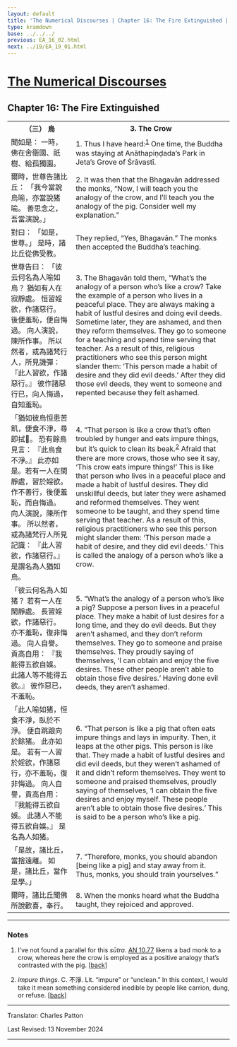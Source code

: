 ```yaml
---
layout: default
title: 'The Numerical Discourses | Chapter 16: The Fire Extinguished | 3. The Crow'
type: kramdown
base: ../../../
previous: EA_16_02.html
next: ../19/EA_19_01.html
---
```


<h1><a href='../index.html'>The Numerical Discourses</a></h1>
<h2>Chapter 16: The Fire Extinguished</h2>

<table class="trans">
  <th class='ch'>（三） 烏</th>
  <th class='en'>3. The Crow</th>
  <tr>
    <td class='ch' title='t125.2.579a24'>聞如是： 一時，佛在舍衛國、祇樹、給孤獨園。</td>
    <td id='p1'>1. Thus I have heard:<sup id="ref1"><a href="#n1">1</a></sup> One time, the Buddha was staying at Anāthapiṇḍada’s Park in Jeta’s Grove of Śrāvastī.</td>
  </tr>
  <tr>
    <td class='ch' title='t125.2.579a25'>爾時，世尊告諸比丘： 「我今當說烏喻，亦當說猪喻。 善思念之，吾當演說。」</td>
    <td id='p2'>2. It was then that the Bhagavān addressed the monks, “Now, I will teach you the analogy of the crow, and I’ll teach you the analogy of the pig. Consider well my explanation.”</td>
  </tr>
  <tr>
    <td class='ch' title='t125.2.579a26'>對曰： 「如是，世尊。」 是時，諸比丘從佛受教。</td>
    <td>They replied, “Yes, Bhagavān.” The monks then accepted the Buddha’s teaching.</td>
  </tr>
  <tr>
    <td class='ch' title='t125.2.579a27'>世尊告曰： 「彼云何名為人喻如烏？ 猶如有人在寂靜處。 恒習婬欲，作諸惡行。 後便羞恥，便自悔過。 向人演說，陳所作事。 所以然者，或為諸梵行人，所見譏彈： 『此人習欲，作諸惡行。』 彼作諸惡行已，向人悔過，自知羞恥。</td>
    <td id='p3'>3. The Bhagavān told them, “What’s the analogy of a person who’s like a crow? Take the example of a person who lives in a peaceful place. They are always making a habit of lustful desires and doing evil deeds. Sometime later, they are ashamed, and then they reform themselves. They go to someone for a teaching and spend time serving that teacher. As a result of this, religious practitioners who see this person might slander them: ‘This person made a habit of desire and they did evil deeds.’ After they did those evil deeds, they went to someone and repented because they felt ashamed.</td>
  </tr>
  <tr>
    <td class='ch' title='t125.2.579b3'>「猶如彼烏恒患苦飢，便食不淨，尋即拭𠿘。 恐有餘鳥見言： 『此烏食不淨。』 此亦如是。若有一人在閑靜處，習於婬欲。 作不善行，後便羞恥，而自悔過。 向人演說，陳所作事。 所以然者，或為諸梵行人所見記識： 『此人習欲，作諸惡行。』 是謂名為人猶如烏。</td>
    <td id='p4'>4. “That person is like a crow that’s often troubled by hunger and eats impure things, but it’s quick to clean its beak.<sup id="ref2"><a href="#n2">2</a></sup> Afraid that there are more crows, those who see it say, ‘This crow eats impure things!’ This is like that person who lives in a peaceful place and made a habit of lustful desires. They did unskillful deeds, but later they were ashamed and reformed themselves. They went someone to be taught, and they spend time serving that teacher. As a result of this, religious practitioners who see this person might slander them: ‘This person made a habit of desire, and they did evil deeds.’ This is called the analogy of a person who’s like a crow.</td>
  </tr>
  <tr>
    <td class='ch' title='t125.2.579b9'>「彼云何名為人如猪？ 若有一人在閑靜處。 長習婬欲，作諸惡行。 亦不羞恥，復非悔過。 向人自譽。 貢高自用： 『我能得五欲自娛。 此諸人等不能得五欲。』 彼作惡已，不羞恥。</td>
    <td id='p5'>5. “What’s the analogy of a person who’s like a pig? Suppose a person lives in a peaceful place. They make a habit of lust desires for a long time, and they do evil deeds. But they aren’t ashamed, and they don’t reform themselves. They go to someone and praise themselves. They proudly saying of themselves, ‘I can obtain and enjoy the five desires. These other people aren’t able to obtain those five desires.’ Having done evil deeds, they aren’t ashamed.</td>
  </tr>
  <tr>
    <td class='ch' title='t125.2.579b14'>「此人喻如猪，恒食不淨，臥於不淨。 便自跳踉向於餘猪。 此亦如是。 若有一人習於婬欲，作諸惡行，亦不羞恥，復非悔過。 向人自譽，貢高自用： 『我能得五欲自娛。 此諸人不能得五欲自娛。』 是名為人如猪。</td>
    <td id='p6'>6. “That person is like a pig that often eats impure things and lays in impurity. Then, it leaps at the other pigs. This person is like that. They made a habit of lustful desires and did evil deeds, but they weren’t ashamed of it and didn’t reform themselves. They went to someone and praised themselves, proudly saying of themselves, ‘I can obtain the five desires and enjoy myself. These people aren’t able to obtain those five desires.’ This is said to be a person who’s like a pig.</td>
  </tr>
  <tr>
    <td class='ch' title='t125.2.579b18'>「是故，諸比丘，當捨遠離。 如是，諸比丘，當作是學。」</td>
    <td id='p7'>7. “Therefore, monks, you should abandon [being like a pig] and stay away from it. Thus, monks, you should train yourselves.”</td>
  </tr>
  <tr>
    <td class='ch' title='t125.2.579b20'>爾時，諸比丘聞佛所說歡喜，奉行。</td>
    <td id='p8'>8. When the monks heard what the Buddha taught, they rejoiced and approved.</td>
  </tr>
</table>

<hr/>

<h3 id="notes">Notes</h3>

<ol class="notes-list">
<li id="n1"><p>I’ve not found a parallel for this <em>sūtra</em>. <a href="https://suttacentral.net/an10.77" target="_blank">AN 10.77</a> likens a bad monk to a crow, whereas here the crow is employed as a positive analogy that’s contrasted with the pig. [<a href="#ref1">back</a>]</p></li>
<li id="n2"><p><em>impure things</em>. C. 不淨. Lit. “impure” or “unclean.” In this context, I would take it mean something considered inedible by people like carrion, dung, or refuse. [<a href="#ref2">back</a>]</p></li>
</ol>
<hr/>

<p class="translator">Translator: Charles Patton</p>
<p class='revised'>Last Revised: 13 November 2024</p>

<hr/>